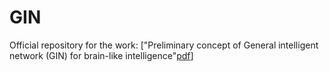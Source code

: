# GIN
Official repository for the work: ["Preliminary concept of General intelligent network (GIN) for brain-like intelligence"[pdf](https://vixra.org/pdf/2201.0188v1.pdf)]
